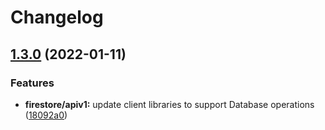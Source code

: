 # Changelog

## [1.3.0](https://github.com/googleapis/google-cloud-go/compare/aiplatform/v1.2.0...aiplatform-v1.3.0) (2022-01-11)


### Features

* **firestore/apiv1:** update client libraries to support Database operations ([18092a0](https://github.com/googleapis/google-cloud-go/commit/18092a09c07f0b0e831d66f31fb47790a26e71d6))
